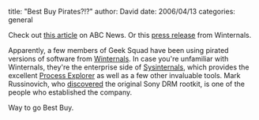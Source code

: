 
title: "Best Buy Pirates?!?"
author: David
date: 2006/04/13
categories: general

Check out [this article](http://abcnews.go.com/Technology/wireStory?id=1832946) on ABC News. Or this [press release](http://www.winternals.com/Company/PressRelease77.aspx) from Winternals.

Apparently, a few members of Geek Squad have been using pirated versions of software from [Winternals](http://www.winternals.com/). In case you're unfamiliar with Winternals, they're the enterprise side of [Sysinternals](http://www.sysinternals.com/), which provides the excellent [Process Explorer](http://www.sysinternals.com/Utilities/ProcessExplorer.html) as well as a few other invaluable tools. Mark Russinovich, who [discovered](http://www.sysinternals.com/blog/2005/10/sony-rootkits-and-digital-rights.html) the original Sony DRM rootkit, is one of the people who established the company. 

Way to go Best Buy.

